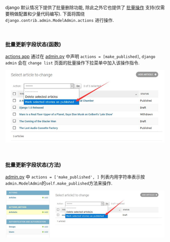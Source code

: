 
django 默认情况下提供了批量删除功能, 
除此之外它也提供了
[批量操作](https://docs.djangoproject.com/en/3.1/ref/contrib/admin/actions/#admin-actions)
支持(仅需要稍做配置和少量代码编写). 
下面将围绕 `django.contrib.admin.ModelAdmin.actions` 进行操作.

&nbsp;  

### 批量更新字段状态(函数)
[actions app](actions/__init__.py) 通过在 [admin.py](actions/admin.py#L16) 中声明 `actions = [make_published]`, 
`django admin` 会在 `change list` 页面的批量操作下拉菜单中加入该操作指令.
<p align="center">
  <img src="actions/imgs/update_field_status.jpg" alt="批量更新字段状态(函数)"/>
</p>

&nbsp;  

### 批量更新字段状态(方法)
[admin.py](actions_method/admin.py#L9) 中 `actions = ['make_published', ]` 列表内用字符串表示按`admin.ModelAdmin`的`self.make_published`方法来操作.
<p align="center">
  <img src="actions_method/imgs/update_field_status_by_method.jpg" alt="批量更新字段状态(方法)"/>
</p>